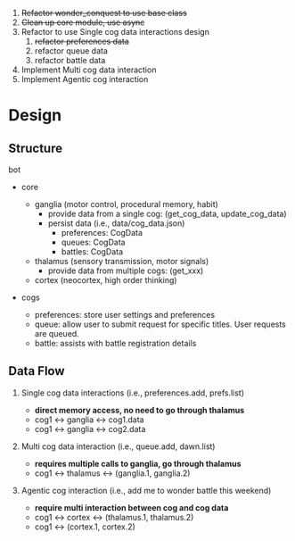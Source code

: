 1. ~~Refactor wonder_conquest to use base class~~
2. ~~Clean up core module, use async~~
3. Refactor to use Single cog data interactions design
   1. ~~refactor preferences data~~
   2. refactor queue data
   3. refactor battle data
4. Implement Multi cog data interaction
5. Implement Agentic cog interaction


# Design
## Structure
bot
- core
  - ganglia (motor control, procedural memory, habit)
    - provide data from a single cog: (get_cog_data, update_cog_data)
    - persist data (i.e., data/cog_data.json)
      - preferences: CogData
      - queues: CogData
      - battles: CogData
  - thalamus (sensory transmission, motor signals)
    - provide data from multiple cogs: (get_xxx)
  - cortex (neocortex, high order thinking)

- cogs
  - preferences: store user settings and preferences
  - queue: allow user to submit request for specific titles. User requests are queued.
  - battle: assists with battle registration details


## Data Flow
1. Single cog data interactions (i.e., preferences.add, prefs.list)
   - **direct memory access, no need to go through thalamus**
   - cog1 <-> ganglia <-> cog1.data
   - cog1 <-> ganglia <-> cog2.data

2. Multi cog data interaction (i.e., queue.add, dawn.list)
   - **requires multiple calls to ganglia, go through thalamus**
   - cog1 <-> thalamus <-> (ganglia.1, ganglia.2)

3. Agentic cog interaction (i.e., add me to wonder battle this weekend)
   - **require multi interaction between cog and cog data**
   - cog1 <-> cortex <-> (thalamus.1, thalamus.2)
   - cog1 <-> (cortex.1, cortex.2)

  